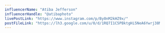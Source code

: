 ```yaml
---
influencerName: "Atiba Jefferson"
influencerHandle: "@atibaphoto"
livePostLink: "https://www.instagram.com/p/By0nM2kHZ9x/"
postFileLink: "https://lh3.google.com/u/0/d/1RQ7I1C5PBktgHi5NeA6Ywrj38MZIK-F4"
---
```


